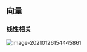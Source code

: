 ## 向量

### 线性相关

![image-20210126154445861](https://jkchou-1304333667.cos.ap-beijing.myqcloud.com/image-host/image-20210126154445861.png)